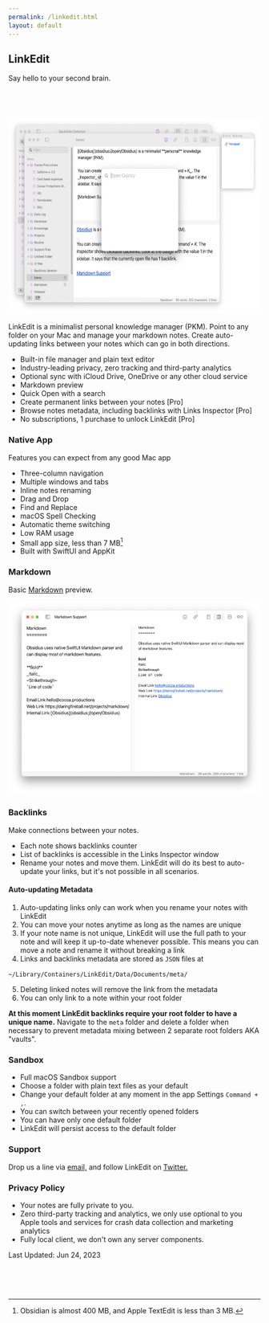 ```yaml
---
permalink: /linkedit.html
layout: default
---
```


<h2 class="appName">LinkEdit</h2>
<p class="hero">Say hello to your second brain.</p>

<a href="https://apps.apple.com/app/id1597510262" style="display:inline-block;overflow:hidden;background:url(images/mac-app-store.svg) no-repeat;width:165px;height:40px;" class="badge"></a>

<img src="/images/obsidius-promo.png" alt="Two LinkEdit windows showing open text files" style="width: 622px; height: 390px;">
<br>

LinkEdit is a minimalist personal knowledge manager (PKM). Point to any folder on your Mac and manage your markdown notes. Create auto-updating links between your notes which can go in both directions. 

- Built-in file manager and plain text editor
- Industry-leading privacy, zero tracking and third-party analytics
- Optional sync with iCloud Drive, OneDrive or any other cloud service  
- Markdown preview  
- Quick Open with a search
- Create permanent links between your notes [Pro]
- Browse notes metadata, including backlinks with Links Inspector [Pro]
- No subscriptions, 1 purchase to unlock LinkEdit [Pro]

<h3 id="privacy">Native App</h3>

Features you can expect from any good Mac app

- Three-column navigation
- Multiple windows and tabs
- Inline notes renaming
- Drag and Drop
- Find and Replace
- macOS Spell Checking
- Automatic theme switching
- Low RAM usage  
- Small app size, less than 7 MB[^1]
- Built with SwiftUI and AppKit

<h3 id="privacy">Markdown</h3>

Basic [Markdown](https://daringfireball.net/projects/markdown/) preview.

<img src="/images/markdown.png" alt="Editor window with preview on a right showing markdown features" style="width: 535px; height: 386px;">

<h3>Backlinks</h3>

Make connections between your notes. 

- Each note shows backlinks counter
- List of backlinks is accessible in the Links Inspector window
- Rename your notes and move them. LinkEdit will do its best to auto-update your links, but it's not possible in all scenarios.

<h4>Auto-updating Metadata</h4>

1. Auto-updating links only can work when you rename your notes with LinkEdit
2. You can move your notes anytime as long as the names are unique
3. If your note name is not unique, LinkEdit will use the full path to your note and will keep it up-to-date whenever possible. This means you can move a note and rename it without breaking a link
4. Links and backlinks metadata are stored as `JSON` files at 
```
~/Library/Containers/LinkEdit/Data/Documents/meta/
```
5. Deleting linked notes will remove the link from the metadata
6. You can only link to a note within your root folder

**At this moment LinkEdit backlinks require your root folder to have a unique name.**
Navigate to the `meta` folder and delete a folder when necessary to prevent metadata mixing between 2 separate root folders AKA "vaults".

<h3>Sandbox</h3>

- Full macOS Sandbox support
- Choose a folder with plain text files as your default
- Change your default folder at any moment in the app Settings `Command + ,`.
- You can switch between your recently opened folders
- You can have only one default folder
- LinkEdit will persist access to the default folder

<h3>Support</h3>

Drop us a line via [email,](https://www.cocoa.productions/support) and follow LinkEdit on [Twitter.](https://twitter.com/LinkEditApp)

<h3 id="privacy">Privacy Policy</h3>

- Your notes are fully private to you.
- Zero third-party tracking and analytics, we only use optional to you Apple tools and services for crash data collection and marketing analytics
- Fully local client, we don't own any server components.

Last Updated: Jun 24, 2023
  
<br />
<br />
<br />

[^1]: Obsidian is almost 400 MB, and Apple TextEdit is less than 3 MB.
